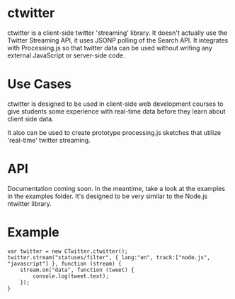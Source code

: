 ctwitter
=======

ctwitter is a client-side twitter 'streaming' library. It doesn't actually use the Twitter Streaming API,
it uses JSONP polling of the Search API. It integrates with Processing.js so that twitter data can be used
without writing any external JavaScript or server-side code.

Use Cases
=========

ctwitter is designed to be used in client-side web development courses to give students some experience
with real-time data before they learn about client side data.

It also can be used to create prototype processing.js sketches that utilize 'real-time' twitter streaming.


API
===

Documentation coming soon. In the meantime, take a look at the examples in the examples folder. It's designed
to be very similar to the Node.js ntwitter library.

Example
=======

    var twitter = new CTwitter.ctwitter();
    twitter.stream("statuses/filter", { lang:"en", track:["node.js", "javascript"] }, function (stream) {
        stream.on("data", function (tweet) {
            console.log(tweet.text);
        });
    }
